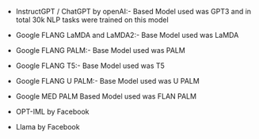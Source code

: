 - InstructGPT / ChatGPT by openAI:- 
Based Model used was GPT3 and in total 30k NLP tasks were trained on this model

- Google FLANG LaMDA and LaMDA2:-
Base Model used was LaMDA

- Google FLANG PALM:-
Base Model used was PALM

- Google FLANG T5:-
Base Model used was T5

- Google FLANG U PALM:-
Base Model used was U PALM

- Google MED PALM
Based Model used was FLAN PALM

- OPT-IML by Facebook

- Llama by Facebook